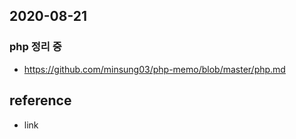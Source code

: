 ## 2020-08-21

### php 정리 중

- https://github.com/minsung03/php-memo/blob/master/php.md

## reference

- link
